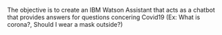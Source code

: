 The objective is to create an IBM Watson Assistant that acts as a chatbot that provides answers for questions concering Covid19 (Ex: What is corona?, Should I wear a mask outside?)
